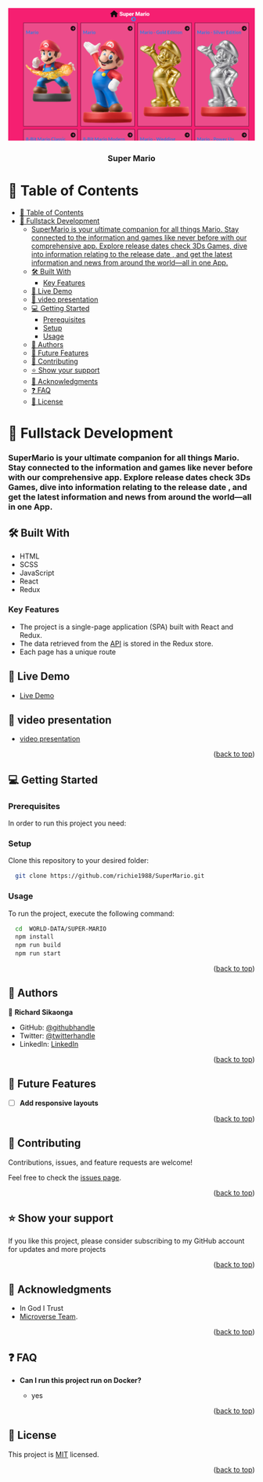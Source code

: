 <div align="center">

  <img src="./Mario-screenshot.png" alt="MarioInfo" width="auto"  height="auto" />
  <br/>

  <h3><b>Super Mario</b></h3>

</div>

# 📗 Table of Contents

- [📗 Table of Contents](#-table-of-contents)
- [📖 Fullstack Development ](#-fullstack-development-)
    - [SuperMario is your ultimate companion for all things Mario. Stay connected to the information and games like never before with our comprehensive app. Explore release dates check 3Ds Games, dive into information relating to the release date , and get the latest information and  news from around the world—all in one App.](#supermario-is-your-ultimate-companion-for-all-things-mario-stay-connected-to-the-information-and-games-like-never-before-with-our-comprehensive-app-explore-release-dates-check-3ds-games-dive-into-information-relating-to-the-release-date--and-get-the-latest-information-and--news-from-around-the-worldall-in-one-app)
  - [🛠  Built With ](#--built-with-)
    - [Key Features ](#key-features-)
  - [🚀 Live Demo ](#-live-demo-)
  - [🚀 video presentation ](#-video-presentation-)
  - [💻 Getting Started ](#-getting-started-)
    - [Prerequisites](#prerequisites)
    - [Setup](#setup)
    - [Usage](#usage)
  - [👥 Authors ](#-authors-)
  - [🔭 Future Features ](#-future-features-)
  - [🤝 Contributing ](#-contributing-)
  - [⭐️ Show your support ](#️-show-your-support-)
  - [🙏 Acknowledgments ](#-acknowledgments-)
  - [❓ FAQ ](#-faq-)
  - [📝 License ](#-license-)


# 📖 Fullstack Development <a name="SuperMario"></a>

### SuperMario is your ultimate companion for all things Mario. Stay connected to the information and games like never before with our comprehensive app. Explore release dates check 3Ds Games, dive into information relating to the release date , and get the latest information and  news from around the world—all in one App.

## 🛠  Built With <a name="built-with"></a>
- HTML
- SCSS
- JavaScript
- React
- Redux
### Key Features <a name="key-features"></a>

- The project is a single-page application (SPA) built with React and Redux.
- The data retrieved from the [API](https://www.amiiboapi.com/api/amiibo/?name=mario) is stored in the Redux store.
- Each page has a unique route

## 🚀 Live Demo <a name="live-demo"></a>

- [Live Demo](https://richardsmarioinfo.netlify.app/)

## 🚀 video presentation <a name="video-presentation"></a>

- [ video presentation ](https://www.loom.com/share/7560711542d5401c8523acdade5bd0b0?sid=99b37e01-0364-4cf0-b0b6-ae6c6d0d2831)

<p align="right">(<a href="#readme-top">back to top</a>)</p>

## 💻 Getting Started <a name="getting-started"></a>

### Prerequisites

In order to run this project you need:

### Setup

Clone this repository to your desired folder:
```sh
  git clone https://github.com/richie1988/SuperMario.git
```
### Usage

To run the project, execute the following command:

```sh
  cd  WORLD-DATA/SUPER-MARIO
  npm install
  npm run build
  npm run start
```

<p align="right">(<a href="#readme-top">back to top</a>)</p>


## 👥 Authors <a name="authors"></a>

👤 **Richard Sikaonga**
- GitHub: [@githubhandle](https://github.com/richie1988)
- Twitter: [@twitterhandle](@RICHARDSIK51272)
- LinkedIn: [LinkedIn](in/richard-sikaonga-039940275)

<p align="right">(<a href="#readme-top">back to top</a>)</p>


## 🔭 Future Features <a name="future-features"></a>

- [ ] **Add responsive layouts**

<p align="right">(<a href="#readme-top">back to top</a>)</p>

## 🤝 Contributing <a name="contributing"></a>

Contributions, issues, and feature requests are welcome!

Feel free to check the [issues page](https://github.com/richie1988/SuperMario/issues).

<p align="right">(<a href="#readme-top">back to top</a>)</p>



## ⭐️ Show your support <a name="support"></a>

If you like this project, please consider subscribing to my GitHub account for updates and more projects

<p align="right">(<a href="#readme-top">back to top</a>)</p>


## 🙏 Acknowledgments <a name="acknowledgements"></a>
- In God I Trust
- [Microverse Team](https://www.microverse.org/).

<p align="right">(<a href="#readme-top">back to top</a>)</p>

## ❓ FAQ <a name="faq"></a>

- **Can I run this project run on Docker?**

  - yes

<p align="right">(<a href="#readme-top">back to top</a>)</p>

## 📝 License <a name="license"></a>

This project is [MIT](./LICENSE) licensed.

<p align="right">(<a href="#readme-top">back to top</a>)</p>
